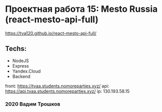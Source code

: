 
# Проектная работа 15: Mesto Russia (react-mesto-api-full)

https://tva120.github.io/react-mesto-api-full/


## Techs:
* NodeJS
* Express
* Yandex.Cloud
* Backend

front:
https://tvaa.students.nomoreparties.xyz/
api:
https://api.tvaa.students.nomoreparties.xyz/
ip:
130.193.58.15

### 2020 Вадим Трошков


